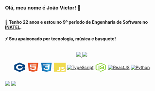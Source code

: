 <!--
- 🔭 I’m currently working on ...
- 🌱 I’m currently learning ...

- 💬 Ask me about ...
- 📫 How to reach me: ...

- ⚡ Fun fact: ...
-->

<h3 tittle="Olá!">Olá, meu nome é João Victor! 👋 </h3>

##

<h4>💬 Tenho 22 anos e estou no 9º período de Engenharia de Software no <a href="https://inatel.br/home/">INATEL</a>.</h4>
<h4>⚡ Sou apaixonado por tecnologia, música e basquete!</h4>

##

<div align="center" title="GitHub Stats">
  <a href="https://github.com/jvoliveirag">
  <img height="165em" src="https://github-readme-stats.vercel.app/api?username=jvoliveirag&show_icons=true&theme=dark&include_all_commits=true&count_private=true"/>
  <img height="165em" src="https://github-readme-stats.vercel.app/api/top-langs/?username=jvoliveirag&layout=compact&langs_count=7&theme=dark"/>
</div>

<div style="display: inline_block" align="center" title="Tecnologias"><br>
  <img align="center" alt="C++" height="30" width="40" src="https://raw.githubusercontent.com/devicons/devicon/master/icons/cplusplus/cplusplus-plain.svg"/>
    <img align="center" alt="HTML" height="30" width="40" src="https://raw.githubusercontent.com/devicons/devicon/master/icons/html5/html5-original.svg"/>
    <img align="center" alt="CSS" height="30" width="40" src="https://raw.githubusercontent.com/devicons/devicon/master/icons/css3/css3-original.svg"/>
    <img align="center" alt="Js" height="30" width="40" src="https://raw.githubusercontent.com/devicons/devicon/master/icons/javascript/javascript-plain.svg"/>
    <img align="center" alt="TypeScript" height="30" width="40" src="https://cdn.jsdelivr.net/gh/devicons/devicon/icons/typescript/typescript-original.svg"/>
    <img align="center" alt="NodeJS" height="30" width="40" src="https://raw.githubusercontent.com/devicons/devicon/master/icons/nodejs/nodejs-plain.svg"/>
    <img align="center" alt="ReactJS" height="30" width="40" src="https://cdn.jsdelivr.net/gh/devicons/devicon/icons/react/react-original.svg"/> 
    <img align="center" alt="Python" height="30" width="30" src="https://upload.wikimedia.org/wikipedia/commons/thumb/c/c3/Python-logo-notext.svg/1869px-Python-logo-notext.svg.png"/> 
</div>

##

<div title="Contatos 📫">
  <a href="https://www.linkedin.com/in/joaov-oliveira/" target="_blank"><img src="https://img.shields.io/badge/-LinkedIn-%230077B5?style=for-the-badge&logo=linkedin&logoColor=white" target="_blank"></a>
  <a href = "mailto:jv.oliveirag@gmail.com"><img src="https://img.shields.io/badge/-Gmail-%23333?style=for-the-badge&logo=gmail&logoColor=white" target="_blank"></a>
</div>
